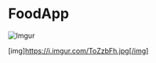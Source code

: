 # FoodApp

![Imgur](https://i.imgur.com/ToZzbFh.jpg)





[img]https://i.imgur.com/ToZzbFh.jpg[/img]
